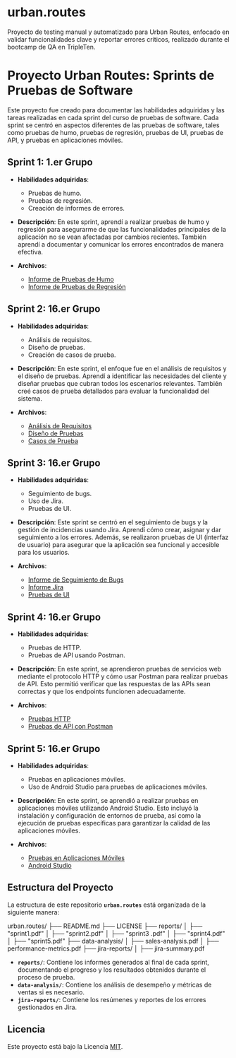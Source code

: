 # urban.routes
Proyecto de testing manual y automatizado para Urban Routes, enfocado en validar funcionalidades clave y reportar errores críticos, realizado durante el bootcamp de QA en TripleTen.
# Proyecto Urban Routes: Sprints de Pruebas de Software

Este proyecto fue creado para documentar las habilidades adquiridas y las tareas realizadas en cada sprint del curso de pruebas de software. Cada sprint se centró en aspectos diferentes de las pruebas de software, tales como pruebas de humo, pruebas de regresión, pruebas de UI, pruebas de API, y pruebas en aplicaciones móviles.

## Sprint 1: 1.er Grupo
- **Habilidades adquiridas**: 
  - Pruebas de humo.
  - Pruebas de regresión.
  - Creación de informes de errores.

- **Descripción**: En este sprint, aprendí a realizar pruebas de humo y regresión para asegurarme de que las funcionalidades principales de la aplicación no se vean afectadas por cambios recientes. También aprendí a documentar y comunicar los errores encontrados de manera efectiva.

- **Archivos**:
  - [Informe de Pruebas de Humo](sprint1.pdf)
  - [Informe de Pruebas de Regresión](sprint1.pdf)

## Sprint 2: 16.er Grupo
- **Habilidades adquiridas**:
  - Análisis de requisitos.
  - Diseño de pruebas.
  - Creación de casos de prueba.

- **Descripción**: En este sprint, el enfoque fue en el análisis de requisitos y el diseño de pruebas. Aprendí a identificar las necesidades del cliente y diseñar pruebas que cubran todos los escenarios relevantes. También creé casos de prueba detallados para evaluar la funcionalidad del sistema.

- **Archivos**:
  - [Análisis de Requisitos](reports/sprint2.pdf)
  - [Diseño de Pruebas](reports/sprint2.pdf)
  - [Casos de Prueba](reports/sprint2.pdf)

## Sprint 3: 16.er Grupo
- **Habilidades adquiridas**:
  - Seguimiento de bugs.
  - Uso de Jira.
  - Pruebas de UI.

- **Descripción**: Este sprint se centró en el seguimiento de bugs y la gestión de incidencias usando Jira. Aprendí cómo crear, asignar y dar seguimiento a los errores. Además, se realizaron pruebas de UI (interfaz de usuario) para asegurar que la aplicación sea funcional y accesible para los usuarios.

- **Archivos**:
  - [Informe de Seguimiento de Bugs](sprint3.pdf)
  - [Informe Jira](reports/sprint3.pdf)
  - [Pruebas de UI](reports/sprint3.pdf)

## Sprint 4: 16.er Grupo
- **Habilidades adquiridas**:
  - Pruebas de HTTP.
  - Pruebas de API usando Postman.

- **Descripción**: En este sprint, se aprendieron pruebas de servicios web mediante el protocolo HTTP y cómo usar Postman para realizar pruebas de API. Esto permitió verificar que las respuestas de las APIs sean correctas y que los endpoints funcionen adecuadamente.

- **Archivos**:
  - [Pruebas HTTP](reports/sprint4.pdf)
  - [Pruebas de API con Postman](reports/sprint4.pdf)

## Sprint 5: 16.er Grupo
- **Habilidades adquiridas**:
  - Pruebas en aplicaciones móviles.
  - Uso de Android Studio para pruebas de aplicaciones móviles.

- **Descripción**: En este sprint, se aprendió a realizar pruebas en aplicaciones móviles utilizando Android Studio. Esto incluyó la instalación y configuración de entornos de prueba, así como la ejecución de pruebas específicas para garantizar la calidad de las aplicaciones móviles.

- **Archivos**:
  - [Pruebas en Aplicaciones Móviles](reports/sprint5.pdf)
  - [Android Studio](reports/sprint5.pdf)

## Estructura del Proyecto

La estructura de este repositorio **`urban.routes`** está organizada de la siguiente manera:

urban.routes/ ├── README.md ├── LICENSE ├── reports/ │ ├── "sprint1.pdf" │ ├── "sprint2.pdf" │ ├── "sprint3 .pdf" │ ├── "sprint4.pdf" │ ├── "sprint5.pdf" ├── data-analysis/ │ ├── sales-analysis.pdf │ ├── performance-metrics.pdf ├── jira-reports/ │ ├── jira-summary.pdf


- **`reports/`**: Contiene los informes generados al final de cada sprint, documentando el progreso y los resultados obtenidos durante el proceso de prueba.
- **`data-analysis/`**: Contiene los análisis de desempeño y métricas de ventas si es necesario.
- **`jira-reports/`**: Contiene los resúmenes y reportes de los errores gestionados en Jira.

## Licencia

Este proyecto está bajo la Licencia [MIT](https://opensource.org/licenses/MIT).
